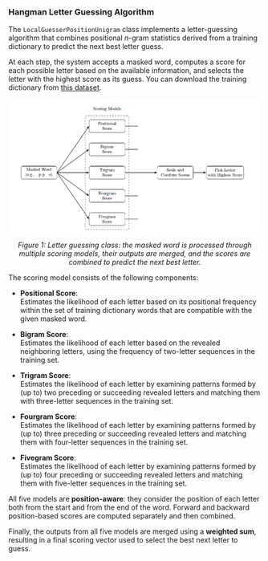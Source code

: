 ### Hangman Letter Guessing Algorithm

The `LocalGuesserPositionUnigram` class implements a letter-guessing algorithm that combines positional *n*-gram statistics derived from a training dictionary to predict the next best letter guess.

At each step, the system accepts a masked word, computes a score for each possible letter based on the available information, and selects the letter with the highest score as its guess. You can download the training dictionary from [this dataset](https://www.kaggle.com/datasets/navinpatwari09/hangmandataset/data).


<div align="center">
  <img src="Diagram.png" alt="Letter Guessing System Diagram" width="700"/>
  <p><em>Figure 1: Letter guessing class: the masked word is processed through multiple scoring models, their outputs are merged, and the scores are combined to predict the next best letter.</em></p>
</div>

The scoring model consists of the following components:

- **Positional Score**:  
  Estimates the likelihood of each letter based on its positional frequency within the set of training dictionary words that are compatible with the given masked word.

- **Bigram Score**:  
  Estimates the likelihood of each letter based on the revealed neighboring letters, using the frequency of two-letter sequences in the training set.

- **Trigram Score**:  
  Estimates the likelihood of each letter by examining patterns formed by (up to) two preceding or succeeding revealed letters and matching them with three-letter sequences in the training set.

- **Fourgram Score**:  
  Estimates the likelihood of each letter by examining patterns formed by (up to) three preceding or succeeding revealed letters and matching them with four-letter sequences in the training set.

- **Fivegram Score**:  
  Estimates the likelihood of each letter by examining patterns formed by (up to) four preceding or succeeding revealed letters and matching them with five-letter sequences in the training set.

All five models are **position-aware**: they consider the position of each letter both from the start and from the end of the word. Forward and backward position-based scores are computed separately and then combined.

Finally, the outputs from all five models are merged using a **weighted sum**, resulting in a final scoring vector used to select the best next letter to guess.
